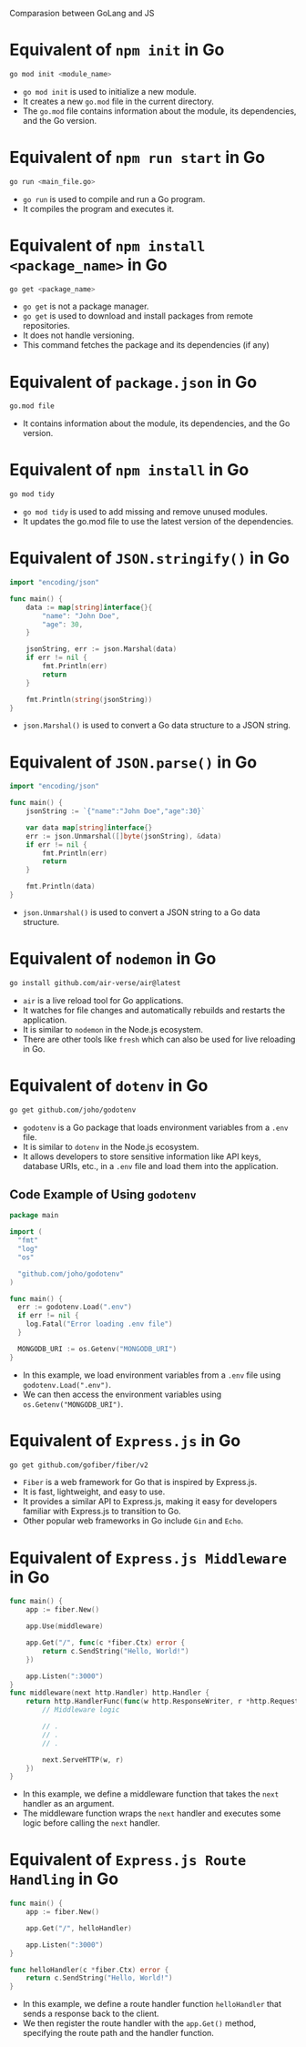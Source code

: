 Comparasion between GoLang and JS

# Equivalent of `npm init` in Go

```bash
go mod init <module_name>
```

-   `go mod init` is used to initialize a new module.
-   It creates a new `go.mod` file in the current directory.
-   The `go.mod` file contains information about the module, its dependencies, and the Go version.

# Equivalent of `npm run start` in Go

```bash
go run <main_file.go>
```

-   `go run` is used to compile and run a Go program.
-   It compiles the program and executes it.

# Equivalent of `npm install <package_name>` in Go

```bash
go get <package_name>
```

-   `go get` is not a package manager.
-   `go get` is used to download and install packages from remote repositories.
-   It does not handle versioning.
-   This command fetches the package and its dependencies (if any)

# Equivalent of `package.json` in Go

```bash
go.mod file
```

-   It contains information about the module, its dependencies, and the Go version.

# Equivalent of `npm install` in Go

```bash
go mod tidy
```

-   `go mod tidy` is used to add missing and remove unused modules.
-   It updates the go.mod file to use the latest version of the dependencies.

# Equivalent of `JSON.stringify()` in Go

```go
import "encoding/json"

func main() {
    data := map[string]interface{}{
        "name": "John Doe",
        "age": 30,
    }

    jsonString, err := json.Marshal(data)
    if err != nil {
        fmt.Println(err)
        return
    }

    fmt.Println(string(jsonString))
}
```

-   `json.Marshal()` is used to convert a Go data structure to a JSON string.

# Equivalent of `JSON.parse()` in Go

```go
import "encoding/json"

func main() {
    jsonString := `{"name":"John Doe","age":30}`

    var data map[string]interface{}
    err := json.Unmarshal([]byte(jsonString), &data)
    if err != nil {
        fmt.Println(err)
        return
    }

    fmt.Println(data)
}
```

-   `json.Unmarshal()` is used to convert a JSON string to a Go data structure.

# Equivalent of `nodemon` in Go

```bash
go install github.com/air-verse/air@latest
```

-   `air` is a live reload tool for Go applications.
-   It watches for file changes and automatically rebuilds and restarts the application.
-   It is similar to `nodemon` in the Node.js ecosystem.
-   There are other tools like `fresh` which can also be used for live reloading in Go.

# Equivalent of `dotenv` in Go

```bash
go get github.com/joho/godotenv
```

-   `godotenv` is a Go package that loads environment variables from a `.env` file.
-   It is similar to `dotenv` in the Node.js ecosystem.
-   It allows developers to store sensitive information like API keys, database URIs, etc., in a `.env` file and load them into the application.

## Code Example of Using `godotenv`

```go
package main

import (
  "fmt"
  "log"
  "os"

  "github.com/joho/godotenv"
)

func main() {
  err := godotenv.Load(".env")
  if err != nil {
    log.Fatal("Error loading .env file")
  }

  MONGODB_URI := os.Getenv("MONGODB_URI")
}
```

-   In this example, we load environment variables from a `.env` file using `godotenv.Load(".env")`.
-   We can then access the environment variables using `os.Getenv("MONGODB_URI")`.

# Equivalent of `Express.js` in Go

```bash
go get github.com/gofiber/fiber/v2
```

-   `Fiber` is a web framework for Go that is inspired by Express.js.
-   It is fast, lightweight, and easy to use.
-   It provides a similar API to Express.js, making it easy for developers familiar with Express.js to transition to Go.
-   Other popular web frameworks in Go include `Gin` and `Echo`.

# Equivalent of `Express.js Middleware` in Go

```go
func main() {
    app := fiber.New()

    app.Use(middleware)

    app.Get("/", func(c *fiber.Ctx) error {
        return c.SendString("Hello, World!")
    })

    app.Listen(":3000")
}
func middleware(next http.Handler) http.Handler {
    return http.HandlerFunc(func(w http.ResponseWriter, r *http.Request) {
        // Middleware logic

        // .
        // .
        // .

        next.ServeHTTP(w, r)
    })
}
```

-   In this example, we define a middleware function that takes the `next` handler as an argument.
-   The middleware function wraps the `next` handler and executes some logic before calling the `next` handler.

# Equivalent of `Express.js Route Handling` in Go

```go
func main() {
    app := fiber.New()

    app.Get("/", helloHandler)

    app.Listen(":3000")
}

func helloHandler(c *fiber.Ctx) error {
    return c.SendString("Hello, World!")
}
```

-   In this example, we define a route handler function `helloHandler` that sends a response back to the client.
-   We then register the route handler with the `app.Get()` method, specifying the route path and the handler function.
